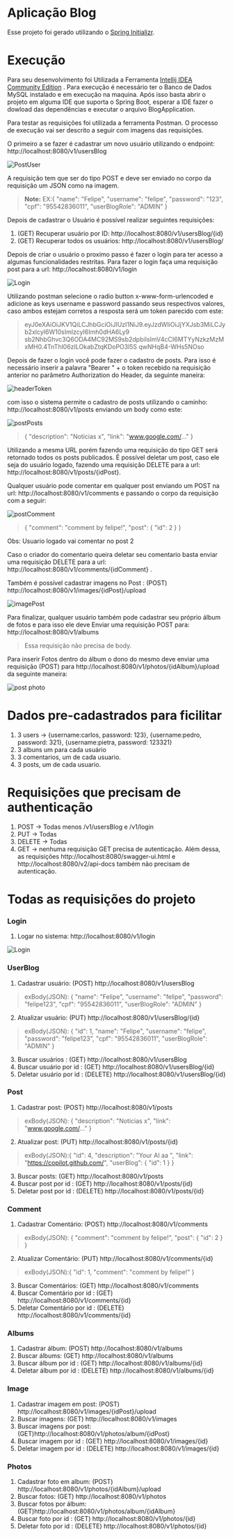 # Aplicação Blog

Esse projeto foi gerado utilizando o [Spring Initializr](https://start.spring.io/).


# Execução

Para seu desenvolvimento foi Utilizada a Ferramenta [Intellij IDEA Community Edition](https://www.jetbrains.com/pt-br/idea/download/#section=windows) .
Para execução é necessário ter o Banco de Dados MySQL instalado e em execução na maquina.
Após isso basta abrir o projeto em alguma IDE que suporta o Spring Boot, esperar a IDE fazer o dowload das dependências e executar o arquivo BlogApplication.

Para testar as requisições foi utilizada a ferramenta Postman. O processo de execução vai ser descrito a seguir com imagens das requisições.

O primeiro a se fazer é cadastrar um novo usuário utilizando o endpoint: http://localhost:8080/v1/usersBlog

![PostUser](https://user-images.githubusercontent.com/47676471/127918219-7d848ccc-4208-4c39-b8df-bde7f9aab846.png)

A requisição tem que ser do tipo POST e deve ser enviado no corpo da requisição um JSON como na imagem. 


> **Note:** EX:{
						    "name": "Felipe",
						    "username": "felipe",
						    "password": "123",
						    "cpf": "95542836011",
						    "userBlogRole": "ADMIN"
						}
						
Depois de cadastrar o Usuário é possível realizar seguintes requisições:
1. (GET) Recuperar usuário por ID: http://localhost:8080/v1/usersBlog/{id} 
2. (GET) Recuperar todos os usuários: http://localhost:8080/v1/usersBlog/ 


Depois de criar o usuário o proximo passo é fazer o login para ter acesso a algumas funcionalidades restritas. Para fazer o login faça uma requisição post para a url: http://localhost:8080/v1/login

![Login](https://user-images.githubusercontent.com/47676471/127918646-a233b8a0-b622-45d6-9377-794813b3aadc.png)

Utilizando postman selecione o radio button x-www-form-urlencoded e adicione as keys username e password passando seus respectivos valores, caso ambos estejam corretos a resposta será um token parecido com este:

> eyJ0eXAiOiJKV1QiLCJhbGciOiJIUzI1NiJ9.eyJzdWIiOiJjYXJsb3MiLCJyb2xlcyI6W10sImlzcyI6Imh0dHA6Ly9
> sb2NhbGhvc3Q6ODA4MC92MS9sb2dpbiIsImV4cCI6MTYyNzkzMzMxMH0.4TnThl06zILOkabZtqKDoPO3l5S
> qwNHqB4-WHs5NOso

Depois de fazer o login você pode fazer o cadastro de posts. Para isso é necessário inserir a palavra "Bearer " + o token recebido na requisição anterior no parâmetro Authorization do Header, da seguinte maneira:

![headerToken](https://user-images.githubusercontent.com/47676471/127918675-27f629f7-89c2-4d3a-b6a1-b4e5976584b2.png)

com isso o sistema permite o cadastro de posts utilizando o caminho: http://localhost:8080/v1/posts enviando um body como este:

![postPosts](https://user-images.githubusercontent.com/47676471/127918708-af88b95c-f16c-4c27-b397-c58f9bbe977f.png)

>{
    "description": "Noticias x",
    "link": "www.google.com/..."
}

Utilizando a mesma URL porém fazendo uma requisição do tipo GET será retornado todos os posts publicados.
É possível deletar um post, caso ele seja do usuário logado, fazendo uma requisição DELETE para a url: http://localhost:8080/v1/posts/{idPost}.

Qualquer usuário pode comentar em qualquer post enviando um POST na url: http://localhost:8080/v1/comments e passando o corpo da requisição com a seguir:

![postComment](https://user-images.githubusercontent.com/47676471/127918745-f4b3e090-06f6-462f-8306-09f30c497a10.png)

>{
    "comment": "comment by felipe!",
    "post": {
        "id": 2
    }
}

Obs: Usuario logado vai comentar no post 2

Caso o criador do comentario queira deletar seu comentario basta enviar uma requisição DELETE para a url: http://localhost:8080/v1/comments/{idComment} .

Também é possível cadastrar imagens no Post : (POST) http://localhost:8080/v1/images/{idPost}/upload

![imagePost](https://user-images.githubusercontent.com/47676471/127919175-44cb40dd-027e-4a2d-9484-f9c1342cc9ba.png)

Para finalizar, qualquer usuário também pode cadastrar seu próprio álbum de fotos e para isso ele deve Enviar uma requisição POST para: http://localhost:8080/v1/albums
>Essa requisição não precisa de body.

Para inserir Fotos dentro do álbum o dono do mesmo deve  enviar uma requisição (POST) para http://localhost:8080/v1/photos/{idAlbum}/upload da seguinte maneira: 

![post photo](https://user-images.githubusercontent.com/47676471/127919201-f5bd8dd1-3d1f-43d8-b060-8fc202442404.png)

# Dados pre-cadastrados para ficilitar
1. 3 users -> {username:carlos, password: 123}, {username:pedro, password: 321}, {username:pietra, password: 123321}
2. 3 albuns um para cada usuário
3. 3 comentarios, um de cada usuario.
4. 3 posts, um de cada usuario.
 
# Requisições que precisam de authenticação
1. POST -> Todas menos /v1/usersBlog e /v1/login
2. PUT -> Todas
3. DELETE -> Todas
4. GET -> nenhuma requisição GET precisa de autenticação. Além dessa, as requisições http://localhost:8080/swagger-ui.html e http://localhost:8080/v2/api-docs também não precisam de autenticação.
 
# Todas as requisições do projeto

### Login
1. Logar no sistema: http://localhost:8080/v1/login

![Login](https://user-images.githubusercontent.com/47676471/127918815-4dfee961-fb85-4620-861b-43603af6591d.png)

### UserBlog
1. Cadastrar usuário: (POST) http://localhost:8080/v1/usersBlog

>exBody(JSON): {
    "name": "Felipe",
    "username": "felipe",
    "password": "felipe123",
    "cpf": "95542836011",
    "userBlogRole": "ADMIN"
}

2. Atualizar usuário: (PUT) http://localhost:8080/v1/usersBlog/{id}

>exBody(JSON): {
>"id": 1,
    "name": "Felipe",
    "username": "felipe",
    "password": "felipe123",
    "cpf": "95542836011",
    "userBlogRole": "ADMIN"
}

3. Buscar usuários : (GET) http://localhost:8080/v1/usersBlog
4. Buscar usuário por id : (GET) http://localhost:8080/v1/usersBlog/{id}
5. Deletar usuário por id : (DELETE) http://localhost:8080/v1/usersBlog/{id}

### Post
1. Cadastrar post: (POST) http://localhost:8080/v1/posts

>exBody(JSON): {
    "description": "Noticias x",
    "link": "www.google.com/..."
}

2. Atualizar post: (PUT) http://localhost:8080/v1/posts/{id}
>exBody(JSON):{
    "id": 4,
    "description": "Your AI aa ",
    "link": "https://copilot.github.com/",
    "userBlog": {
    	"id": 1
    }
}

3. Buscar posts: (GET) http://localhost:8080/v1/posts
4. Buscar post por id : (GET) http://localhost:8080/v1/posts/{id}
5. Deletar post por id : (DELETE) http://localhost:8080/v1/posts/{id}

### Comment
1. Cadastrar Comentário: (POST) http://localhost:8080/v1/comments
>exBody(JSON): {
    "comment": "comment by felipe!",
    "post": {
        "id": 2
    }
}
2. Atualizar Comentário: (PUT) http://localhost:8080/v1/comments/{id}

>exBody(JSON):{
>"id": 1,
    "comment": "comment by felipe!"
}

3. Buscar Comentários: (GET) http://localhost:8080/v1/comments
4. Buscar Comentário por id : (GET) http://localhost:8080/v1/comments/{id}
5. Deletar Comentário por id : (DELETE) http://localhost:8080/v1/comments/{id}

### Albums
1. Cadastrar álbum: (POST) http://localhost:8080/v1/albums
2. Buscar álbums: (GET) http://localhost:8080/v1/albums
3. Buscar álbum por id : (GET) http://localhost:8080/v1/albums/{id}
4. Deletar álbum por id : (DELETE) http://localhost:8080/v1/albums/{id}

### Image
1. Cadastrar imagem em post: (POST) http://localhost:8080/v1/images/{idPost}/upload
2. Buscar imagens: (GET) http://localhost:8080/v1/images
3. Buscar imagens por post: (GET)http://localhost:8080/v1/photos/album/{idPost}
4. Buscar imagem por id : (GET) http://localhost:8080/v1/images/{id}
5. Deletar imagem por id : (DELETE) http://localhost:8080/v1/images/{id}

### Photos
1. Cadastrar foto em album: (POST) http://localhost:8080/v1/photos/{idAlbum}/upload
2. Buscar fotos: (GET) http://localhost:8080/v1/photos
3. Buscar fotos por álbum: (GET)http://localhost:8080/v1/photos/album/{idAlbum}
4. Buscar foto por id : (GET) http://localhost:8080/v1/photos/{id}
5. Deletar foto por id : (DELETE) http://localhost:8080/v1/photos/{id}
